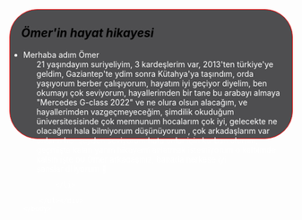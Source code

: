 
<html>
    <haed>
        <meta charset="utf-8"/>
        <meta name="descripion"/>
        <title>ÖMER NAĞSEN</title>
        <style>
            .omar{
                width: 100%;
                height: 230px;
                border: 1px solid red;
                background-color: rgb(78, 78, 80);
                color: white;
                border-radius: 50px;
            }
            h2{
                color: black;
                margin-left: 20px;
            }
        </style>
    </haed>
    <body><div class="omar">
        <h2><i>Ömer'in hayat hikayesi</i></h2>
        <ul>
            <li>Merhaba  adım Ömer
                    <ol>21 yaşındayım suriyeliyim, 3 kardeşlerim var, 2013'ten türkiye'ye geldim, Gaziantep'te ydim sonra Kütahya'ya taşındım, orda yaşıyorum berber çalışıyorum, hayatım iyi geçiyor diyelim, ben okumayı çok seviyorum, hayallerimden bir tane bu arabayı almaya "Mercedes G-class 2022" ve ne olura olsun alacağım, ve hayallerimden vazgeçmeyeceğim, şimdilik okuduğum üniversitesisinde çok memnunum hocalarım çok iyi, gelecekte ne olacağımı hala bilmiyorum düşünüyorum ,  çok arkadaşlarım var  onların her şeyden seviyorum hata onlar için kurban olurum, geçmişte kalan yarım hikayemi anlatmak istemiyorum o kalbimde kalsın işte bu Ömer arkadaşınız, banada herkese iyi şanslar diliyorum 🤍
                    </ol>   
                    
            </li>

        </ul></div>
    </body>
</html>
